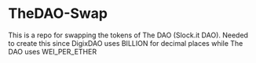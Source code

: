 # TheDAO-Swap
This is a repo for swapping the tokens of The DAO (Slock.it DAO). Needed to create this since DigixDAO uses BILLION for decimal places while The DAO uses WEI_PER_ETHER
